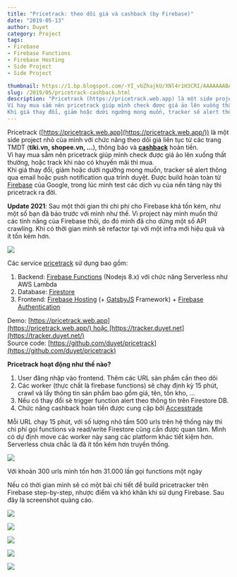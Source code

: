 ```yaml
---
title: "Pricetrack: theo dõi giá và cashback (by Firebase)"
date: "2019-05-13"
author: Duyet
category: Project
tags:
- Firebase
- Firebase Functions
- Firebase Hosting
- Side Project
- Side Project

thumbnail: https://1.bp.blogspot.com/-YI_vbZhajkU/XNl4r1H3CRI/AAAAAAABAgI/eZRSFuf3RXQsltqLb2_ObS_lWlE475n5wCLcBGAs/s1600/screenshot-detail.png
slug: /2019/05/pricetrack-cashback.html
description: "Pricetrack (https://pricetrack.web.app) là một side project nhỏ của mình với chức năng theo dõi giá liên tục từ các trang TMDT (tiki.vn, shopee.vn, ...), thông báo và cashback hoàn tiền.
Vì hay mua sắm nên pricetrack giúp mình check được giá ảo lên xuống thất thường, hoặc track khi nào có khuyến mãi thì mua.
Khi giá thay đổi, giảm hoặc dưới ngưỡng mong muốn, tracker sẽ alert thông qua email hoặc push notification qua trình duyệt. Được build hoàn toàn từ Firebase của Google, trong lúc mình test các dịch vụ của nền tảng này thì pricetrack ra đời."
---
```


Pricetrack ([https://pricetrack.web.app](https://pricetrack.web.app/)) là một side project nhỏ của mình với chức năng theo dõi giá liên tục từ các trang TMDT (**tiki.vn, shopee.vn, ...**), thông báo và **[cashback](https://tracker.duyet.net/cashback/)** hoàn tiền.  
Vì hay mua sắm nên pricetrack giúp mình check được giá ảo lên xuống thất thường, hoặc track khi nào có khuyến mãi thì mua.  
Khi giá thay đổi, giảm hoặc dưới ngưỡng mong muốn, tracker sẽ alert thông qua email hoặc push notification qua trình duyệt. Được build hoàn toàn từ [Firebase](http://firebase.google.com/) của Google, trong lúc mình test các dịch vụ của nền tảng này thì pricetrack ra đời.

**Update 2021**: Sau một thời gian thì chi phí cho Firebase khá tốn kém, như một số bạn đã báo trước với mình như thế.
Vì project này mình muốn thử các tính năng của Firebase thôi, do đó mình đã cho dừng một số API crawling.
Khi có thời gian mình sẽ refactor tại với một infra mới hiệu quả và ít tốn kém hơn.

[![](https://1.bp.blogspot.com/-YI_vbZhajkU/XNl4r1H3CRI/AAAAAAABAgI/eZRSFuf3RXQsltqLb2_ObS_lWlE475n5wCLcBGAs/s1600/screenshot-detail.png)](https://1.bp.blogspot.com/-YI_vbZhajkU/XNl4r1H3CRI/AAAAAAABAgI/eZRSFuf3RXQsltqLb2_ObS_lWlE475n5wCLcBGAs/s1600/screenshot-detail.png)

Các service [pricetrack](https://tracker.duyet.net/) sử dụng bao gồm:

1.  Backend: [Firebase Functions](https://firebase.google.com/docs/functions) (Nodejs 8.x) với chức năng Serverless như AWS Lambda
2.  Database: [Firestore](https://firebase.google.com/docs/firestore)
3.  Frontend: [Firebase Hosting](https://firebase.google.com/docs/hosting) (+ [GatsbyJS](https://www.gatsbyjs.org/) Framework) + [Firebase Authentication](https://firebase.google.com/docs/auth)

Demo: [https://pricetrack.web.app](https://pricetrack.web.app/) hoặc [https://tracker.duyet.net](https://tracker.duyet.net/)  
Source code: [https://github.com/duyet/pricetrack](https://github.com/duyet/pricetrack)

**Pricetrack hoạt động như thế nào?**

1.  User đăng nhập vào frontend. Thêm các URL sản phẩm cần theo dõi
2.  Các worker (thực chất là firebase functions) sẽ chạy định kỳ 15 phút, crawl và lấy thông tin sản phẩm bao gồm giá, tên, tồn kho, ...
3.  Nếu có thay đổi sẽ trigger function alert theo thông tin trên Firestore DB.
4.  Chức năng cashback hoàn tiền được cung cập bởi [Accesstrade](https://s.duyet.net/r/accesstrade)

Mỗi URL chạy 15 phút, với số lượng nhỏ tầm 500 urls trên hệ thống này thì chi phí gọi functions và read/write Firestore cũng cần được quan tâm. Mình có dự định move các worker này sang các platform khác tiết kiệm hơn. Serverless chưa chắc là đã ít tốn kém hơn truyền thống.

[![](https://4.bp.blogspot.com/-yjLFKumnkqU/XNl8gozJj2I/AAAAAAABAgs/SZGXZ2gb4jUTS9RKbBvemyoN3UwUEzGGwCLcBGAs/s1600/Screen%2BShot%2B2019-05-13%2Bat%2B9.17.24%2BPM.png)](https://4.bp.blogspot.com/-yjLFKumnkqU/XNl8gozJj2I/AAAAAAABAgs/SZGXZ2gb4jUTS9RKbBvemyoN3UwUEzGGwCLcBGAs/s1600/Screen%2BShot%2B2019-05-13%2Bat%2B9.17.24%2BPM.png)

Với khoản 300 urls mình tốn hơn 31.000 lần gọi functions một ngày

Nếu có thời gian mình sẽ có một bài chi tiết để build pricetracker trên Firebase step-by-step, nhược điểm và khó khăn khi sử dụng Firebase. Sau đây là screenshot quảng cáo.

[![](https://4.bp.blogspot.com/-qWer4_8UhKc/XNl84gVOOtI/AAAAAAABAg0/EpXkmgbUE5Y7df0o_4WvOrk9wTzBfYYSgCLcBGAs/s1600/screenshot-home.png)](https://4.bp.blogspot.com/-qWer4_8UhKc/XNl84gVOOtI/AAAAAAABAg0/EpXkmgbUE5Y7df0o_4WvOrk9wTzBfYYSgCLcBGAs/s1600/screenshot-home.png)

[![](https://2.bp.blogspot.com/-10Mnwwqwpw8/XNl86re22sI/AAAAAAABAg4/B67YJ6cS5Ds8iFZc775w5L46ZWSw01hAwCLcBGAs/s1600/screenshot-detail.png)](https://2.bp.blogspot.com/-10Mnwwqwpw8/XNl86re22sI/AAAAAAABAg4/B67YJ6cS5Ds8iFZc775w5L46ZWSw01hAwCLcBGAs/s1600/screenshot-detail.png)

[![](https://4.bp.blogspot.com/-El1Ibr9MTN0/XNl87g5iGpI/AAAAAAABAg8/dAp5GoZidschzMs3zy8ftuiSBlDVIoUNwCLcBGAs/s1600/screenshot-about.png)](https://4.bp.blogspot.com/-El1Ibr9MTN0/XNl87g5iGpI/AAAAAAABAg8/dAp5GoZidschzMs3zy8ftuiSBlDVIoUNwCLcBGAs/s1600/screenshot-about.png)

[![](https://2.bp.blogspot.com/-IYU-qtevl4c/XNl88SOs9cI/AAAAAAABAhA/VVYy92Ykqf4Y_dSHavmXrfV30Ia2gyRxgCLcBGAs/s1600/screenshot-cashback.png)](https://2.bp.blogspot.com/-IYU-qtevl4c/XNl88SOs9cI/AAAAAAABAhA/VVYy92Ykqf4Y_dSHavmXrfV30Ia2gyRxgCLcBGAs/s1600/screenshot-cashback.png)

[![](https://2.bp.blogspot.com/-_GpCFBsDRO0/XNl9CAP1VSI/AAAAAAABAhE/lmOIFpbksU0YrK7ol3XZ_r_h6NDkpLjkgCLcBGAs/s1600/intro-raw-api.png)](https://2.bp.blogspot.com/-_GpCFBsDRO0/XNl9CAP1VSI/AAAAAAABAhE/lmOIFpbksU0YrK7ol3XZ_r_h6NDkpLjkgCLcBGAs/s1600/intro-raw-api.png)
